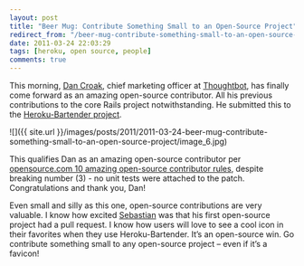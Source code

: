 ```yaml
---
layout: post
title: "Beer Mug: Contribute Something Small to an Open-Source Project"
redirect_from: "/beer-mug-contribute-something-small-to-an-open-source-project/"
date: 2011-03-24 22:03:29
tags: [heroku, open source, people]
comments: true
---
```

This morning, [Dan Croak](https://github.com/croaky), chief marketing officer at [Thoughtbot](http://thoughtbot.com/about/), has finally come forward as an amazing open-source contributor. All his previous contributions to the core Rails project notwithstanding. He submitted this to the [Heroku-Bartender project](https://github.com/sarcilav/heroku-bartender/).

![]({{ site.url }}/images/posts/2011/2011-03-24-beer-mug-contribute-something-small-to-an-open-source-project/image_6.jpg)

This qualifies Dan as an amazing open-source contributor per [opensource.com 10 amazing open-source contributor rules](http://opensource.com/life/11/3/how-become-amazing-contributor-open-source-project), despite breaking number (3) - no unit tests were attached to the patch. Congratulations and thank you, Dan!

Even small and silly as this one, open-source contributions are very valuable. I know how excited [Sebastian](https://github.com/sarcilav) was that his first open-source project had a pull request. I know how users will love to see a cool icon in their favorites when they use Heroku-Bartender. It’s an open-source win. Go contribute something small to any open-source project – even if it’s a favicon!

